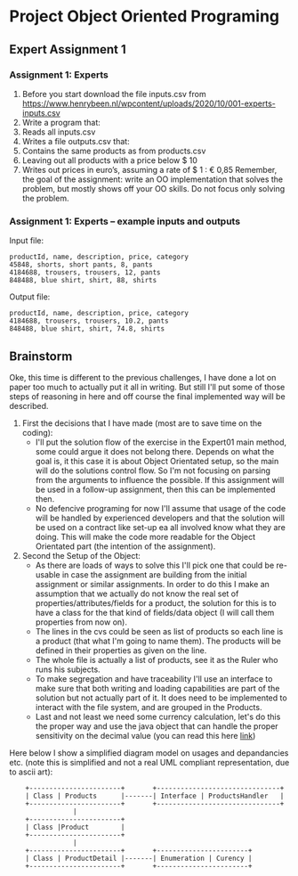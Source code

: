 # Project Object Oriented Programing
## Expert Assignment 1
### Assignment 1: Experts
1. Before you start download the file inputs.csv from https://www.henrybeen.nl/wpcontent/uploads/2020/10/001-experts-inputs.csv
2. Write a program that:
1. Reads all inputs.csv
2. Writes a file outputs.csv that:
1. Contains the same products as from products.csv
2. Leaving out all products with a price below $ 10
3. Writes out prices in euro’s, assuming a rate of $ 1 : € 0,85
Remember, the goal of the assignment: write an OO implementation that solves the problem,
but mostly shows off your OO skills. Do not focus only solving the problem.

### Assignment 1: Experts – example inputs and outputs
Input file:
```
productId, name, description, price, category
45848, shorts, short pants, 8, pants
4184688, trousers, trousers, 12, pants
848488, blue shirt, shirt, 88, shirts
```
Output file:
```
productId, name, description, price, category
4184688, trousers, trousers, 10.2, pants
848488, blue shirt, shirt, 74.8, shirts
```
## Brainstorm
Oke, this time is different to the previous challenges, I have done a lot on paper too much to actually put it all in
writing. But still I'll put some of those steps of reasoning in here and off course the final implemented way will be 
described.
1. First the decisions that I have made (most are to save time on the coding):
    * I'll put the solution flow of the exercise in the Expert01 main method, some could argue it does not belong 
   there. Depends on what the goal is, it this case it is about Object Orientated setup, so the main will do the 
   solutions control flow. So I'm not focusing on parsing from the arguments to influence the possible.
   If this assignment will be used in a follow-up assignment, then this can be implemented then.
    * No defencive programing for now I'll assume that usage of the code will be handled by experienced developers 
   and that the solution will be used on a contract like set-up ea all involved know what they are doing. This will
   make the code more readable for the Object Orientated part (the intention of the assignment).
2. Second the Setup of the Object:
    * As there are loads of ways to solve this I'll pick one that could be re-usable in case the assignment are building
    from the initial assignment or similar assignments. In order to do this I make an assumption that we actually do not 
    know the real set of properties/attributes/fields for a product, the solution for this is to have a class for the 
    that kind of fields/data object (I will call them properties from now on).
    * The lines in the cvs could be seen as list of products so each line is a product (that what I'm going to name them).
    The products will be defined in their properties as given on the line.
    * The whole file is actually a list of products, see it as the Ruler who runs his subjects.
    * To make segregation and have traceability I'll use an interface to make sure that both writing and loading 
    capabilities are part of the solution but not actually part of it. It does need to be implemented to interact with
    the file system, and are grouped in the Products.
    * Last and not least we need some currency calculation, let's do this the proper way and use the java object that 
    can handle the proper sensitivity on the decimal value (you can read this here [link](https://dzone.com/articles/never-use-float-and-double-for-monetary-calculatio))
    
 Here below I show a simplified diagram model on usages and depandancies etc. (note this is simplified and not a real
 UML compliant representation, due to ascii art):
```
    +-----------------------+       +-------------------------------+
    | Class | Products      |-------| Interface | ProductsHandler   |
    +-----------------------+       +-------------------------------+
                |
    +-----------------------+
    | Class |Product        |
    +-----------------------+
                |
    +-----------------------+       +-----------------------+
    | Class | ProductDetail |-------| Enumeration | Curency |        
    +-----------------------+       +-----------------------+
```